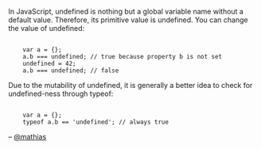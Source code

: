 In JavaScript, undefined is nothing but a global variable name without a default value. Therefore, its primitive value is undefined. You can change the value of undefined:

<code>
    var a = {};
    a.b === undefined; // true because property b is not set
    undefined = 42;
    a.b === undefined; // false
</code>

Due to the mutability of undefined, it is generally a better idea to check for undefined-ness through typeof:

<code>
    var a = {};
    typeof a.b == 'undefined'; // always true
</code>

– [@mathias](http://mathiasbynens.be/)